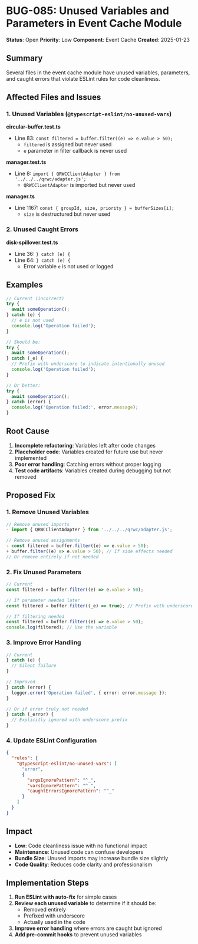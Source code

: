 # BUG-085: Unused Variables and Parameters in Event Cache Module

**Status**: Open
**Priority**: Low
**Component**: Event Cache
**Created**: 2025-01-23

## Summary

Several files in the event cache module have unused variables, parameters, and caught errors that violate ESLint rules for code cleanliness.

## Affected Files and Issues

### 1. Unused Variables (`@typescript-eslint/no-unused-vars`)

**circular-buffer.test.ts**
- Line 83: `const filtered = buffer.filter((e) => e.value > 50);`
  - `filtered` is assigned but never used
  - `e` parameter in filter callback is never used

**manager.test.ts**
- Line 8: `import { QRWCClientAdapter } from '../../../qrwc/adapter.js';`
  - `QRWCClientAdapter` is imported but never used

**manager.ts**
- Line 1167: `const { groupId, size, priority } = bufferSizes[i];`
  - `size` is destructured but never used

### 2. Unused Caught Errors

**disk-spillover.test.ts**
- Line 36: `} catch (e) {`
- Line 64: `} catch (e) {`
  - Error variable `e` is not used or logged

## Examples

```typescript
// Current (incorrect)
try {
  await someOperation();
} catch (e) {
  // e is not used
  console.log('Operation failed');
}

// Should be:
try {
  await someOperation();
} catch (_e) {
  // Prefix with underscore to indicate intentionally unused
  console.log('Operation failed');
}

// Or better:
try {
  await someOperation();
} catch (error) {
  console.log('Operation failed:', error.message);
}
```

## Root Cause

1. **Incomplete refactoring**: Variables left after code changes
2. **Placeholder code**: Variables created for future use but never implemented
3. **Poor error handling**: Catching errors without proper logging
4. **Test code artifacts**: Variables created during debugging but not removed

## Proposed Fix

### 1. Remove Unused Variables
```typescript
// Remove unused imports
- import { QRWCClientAdapter } from '../../../qrwc/adapter.js';

// Remove unused assignments
- const filtered = buffer.filter((e) => e.value > 50);
+ buffer.filter((e) => e.value > 50); // If side effects needed
// Or remove entirely if not needed
```

### 2. Fix Unused Parameters
```typescript
// Current
const filtered = buffer.filter((e) => e.value > 50);

// If parameter needed later
const filtered = buffer.filter((_e) => true); // Prefix with underscore

// If filtering needed
const filtered = buffer.filter((e) => e.value > 50);
console.log(filtered); // Use the variable
```

### 3. Improve Error Handling
```typescript
// Current
} catch (e) {
  // Silent failure
}

// Improved
} catch (error) {
  logger.error('Operation failed', { error: error.message });
}

// Or if error truly not needed
} catch (_error) {
  // Explicitly ignored with underscore prefix
}
```

### 4. Update ESLint Configuration
```json
{
  "rules": {
    "@typescript-eslint/no-unused-vars": [
      "error",
      {
        "argsIgnorePattern": "^_",
        "varsIgnorePattern": "^_",
        "caughtErrorsIgnorePattern": "^_"
      }
    ]
  }
}
```

## Impact

- **Low**: Code cleanliness issue with no functional impact
- **Maintenance**: Unused code can confuse developers
- **Bundle Size**: Unused imports may increase bundle size slightly
- **Code Quality**: Reduces code clarity and professionalism

## Implementation Steps

1. **Run ESLint with auto-fix** for simple cases
2. **Review each unused variable** to determine if it should be:
   - Removed entirely
   - Prefixed with underscore
   - Actually used in the code
3. **Improve error handling** where errors are caught but ignored
4. **Add pre-commit hooks** to prevent unused variables